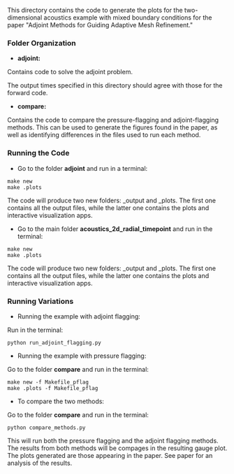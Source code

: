 This directory contains the code to generate the plots for the
two-dimensional acoustics example with mixed boundary conditions
for the paper "Adjoint Methods for Guiding Adaptive Mesh Refinement."

### Folder Organization
* **adjoint:**

Contains code to solve the adjoint problem.

The output times specified in this directory should agree with those for the
forward code. 

* **compare:**

Contains the code to compare the pressure-flagging and adjoint-flagging methods. This can be used to generate the figures found in the paper, as well as identifying differences in the files used to run each method.


### Running the Code

* Go to the folder **adjoint** and run in a terminal:

```
make new
make .plots
```

The code will produce two new folders: _output and _plots. 
The first one contains all the output files, while the latter one contains the plots and interactive 
visualization apps.

* Go to the main folder **acoustics_2d_radial_timepoint** and run in the terminal:

```
make new
make .plots
```

The code will produce two new folders: _output and _plots. 
The first one contains all the output files, while the latter one contains the plots and interactive 
visualization apps.

### Running Variations

* Running the example with adjoint flagging:

Run in the terminal:

```
python run_adjoint_flagging.py
```

* Running the example with pressure flagging:

Go to the folder **compare** and run in the terminal:

```
make new -f Makefile_pflag
make .plots -f Makefile_pflag
```

* To compare the two methods:

Go to the folder **compare** and run in the terminal:

```
python compare_methods.py
```

This will run both the pressure flagging and the adjoint flagging methods. The results from both methods will be compages in the resulting gauge plot. The plots generated are those appearing in the paper. See paper for an analysis of the results. 


